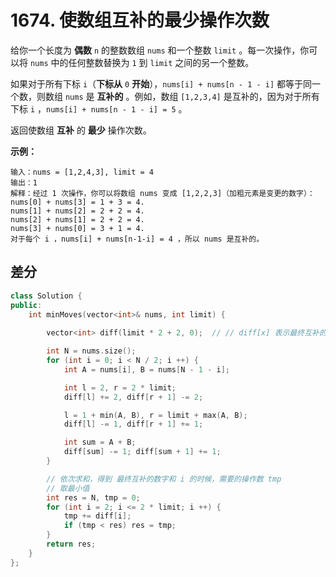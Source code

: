 # 1674. 使数组互补的最少操作次数

给你一个长度为 **偶数** `n` 的整数数组 `nums` 和一个整数 `limit` 。每一次操作，你可以将 `nums` 中的任何整数替换为 `1` 到 `limit` 之间的另一个整数。

如果对于所有下标 `i`（**下标从** `0` **开始**），`nums[i] + nums[n - 1 - i]` 都等于同一个数，则数组 `nums` 是 **互补的** 。例如，数组 `[1,2,3,4]` 是互补的，因为对于所有下标 `i` ，`nums[i] + nums[n - 1 - i] = 5` 。

返回使数组 **互补** 的 **最少** 操作次数。

**示例：**

```
输入：nums = [1,2,4,3], limit = 4
输出：1
解释：经过 1 次操作，你可以将数组 nums 变成 [1,2,2,3]（加粗元素是变更的数字）：
nums[0] + nums[3] = 1 + 3 = 4.
nums[1] + nums[2] = 2 + 2 = 4.
nums[2] + nums[1] = 2 + 2 = 4.
nums[3] + nums[0] = 3 + 1 = 4.
对于每个 i ，nums[i] + nums[n-1-i] = 4 ，所以 nums 是互补的。
```

## 差分

```c++
class Solution {
public:
    int minMoves(vector<int>& nums, int limit) {
        
        vector<int> diff(limit * 2 + 2, 0);  // // diff[x] 表示最终互补的数字和为 x，需要的操作数

        int N = nums.size();
        for (int i = 0; i < N / 2; i ++) {
            int A = nums[i], B = nums[N - 1 - i];

            int l = 2, r = 2 * limit;
            diff[l] += 2, diff[r + 1] -= 2;

            l = 1 + min(A, B), r = limit + max(A, B);
            diff[l] -= 1, diff[r + 1] += 1;

            int sum = A + B;
            diff[sum] -= 1; diff[sum + 1] += 1;
        }

        // 依次求和，得到 最终互补的数字和 i 的时候，需要的操作数 tmp
        // 取最小值
        int res = N, tmp = 0;
        for (int i = 2; i <= 2 * limit; i ++) {
            tmp += diff[i];
            if (tmp < res) res = tmp;
        }
        return res;
    }
};
```

